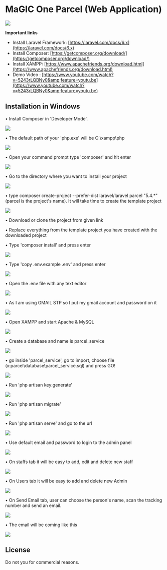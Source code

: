 # MaGIC One Parcel (Web Application)
![](images/1.jpg)


**Important links**
- Install Laravel Framework: [https://laravel.com/docs/6.x](https://laravel.com/docs/6.x)
- Install Composer: [https://getcomposer.org/download/](https://getcomposer.org/download/)
- Install XAMPP: [https://www.apachefriends.org/download.html](https://www.apachefriends.org/download.html)
- Demo Video : [https://www.youtube.com/watch?v=5243rLQBNy0&amp;feature=youtu.be](https://www.youtube.com/watch?v=5243rLQBNy0&amp;feature=youtu.be)

## **Installation in Windows**

• Install Composer in &#39;Developer Mode&#39;.

![](images/2.jpg)

• The default path of your &#39;php.exe&#39; will be C:\xampp\php

![](images/3.jpg)

• Open your command prompt type &#39;composer&#39; and hit enter

![](images/4.jpg)

• Go to the directory where you want to install your project

![](images/5.jpg)

• type composer create-project --prefer-dist laravel/laravel parcel &quot;5.4.\*&quot;
(parcel is the project&#39;s name). It will take time to create the template project

![](images/6.jpg)

• Download or clone the project from given link

• Replace everything from the template project you have created with the downloaded project

• Type &#39;composer install&#39; and press enter

![](images/7.jpg)

• Type &#39;copy .env.example .env&#39; and press enter

![](images/8.jpg)

• Open the .env file with any text editor

![](images/9.jpg)

• As I am using GMAIL STP so I put my gmail account and password on it

![](images/10.jpg)

• Open XAMPP and start Apache &amp; MySQL

![](images/11.jpg)

• Create a database and name is parcel\_service

![](images/12.jpg)

• go inside &#39;parcel\_service&#39;, go to import, choose file (x:parcel\database\parcel\_service.sql) and press GO!

![](images/13.jpg)

• Run &#39;php artisan key:generate&#39;

![](images/14.jpg)

• Run &#39;php artisan migrate&#39;

![](images/15.jpg)

• Run &#39;php artisan serve&#39; and go to the url

![](images/16.jpg)

• Use default email and password to login to the admin panel

![](images/17.jpg)

• On staffs tab it will be easy to add, edit and delete new staff

![](images/18.jpg)

• On Users tab it will be easy to add and delete new Admin

![](images/19.jpg)

• On Send Email tab, user can choose the person&#39;s name, scan the tracking number and send an email.

![](images/20.jpg)

• The email will be coming like this

![](images/21.jpg)

## **License**

Do not you for commercial reasons.
